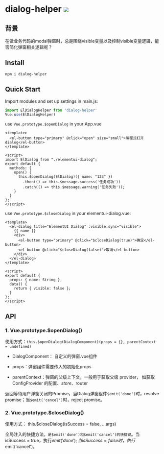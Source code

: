 # dialog-helper ![](https://img.shields.io/badge/license-MIT-F44336.svg)

## 背景

在做业务代码的modal弹窗时，总是围绕visible变量以及控制visible变量逻辑，能否简化弹窗相关逻辑呢？


## Install

``` bash
npm i dialog-helper
```

## Quick Start

Import modules and set up settings in main.js:

``` js
import ElDialogHelper from 'dialog-helper'
Vue.use(ElDialogHelper)
```

use `Vue.prototype.$openDialog` in your App.vue

``` vue
<template>
  <el-button type="primary" @click="open" size="small">编程式打开dialog</el-button>
</template>

<script>
import ElDialog from "./elementui-dialog";
export default {
  methods: {
    open() {
      this.$openDialog(ElDialog)({ name: "123" })
        .then(() => this.$message.success('任务成功'))
        .catch(() => this.$message.warning('任务失败'));
    }
  }
};
</script>
```

use `Vue.prototype.$closeDialog` in your elementui-dialog.vue:

``` vue
<template>
  <el-dialog title="ElementUI Dialog" :visible.sync="visible">
    {{ name }}
    <div>
      <el-button type="primary" @click="$closeDialog(true)">确定</el-button>
      <el-button @click="$closeDialog(false)">取消</el-button>
    </div>
  </el-dialog>
</template>

<script>
export default {
  props: { name: String },
  data() {
    return { visible: false };
  }
};
</script>
```

## API

### 1. Vue.prototype.$openDialog()

使用方式：`this.$openDialog(DialogComponent)(props = {}, parentContext = undefined)`

* DialogComponent： 自定义的弹窗.vue组件

* props：弹窗组件需要传入的初始化props

* parentContext：弹窗的父级上下文，一般用于获取父级 provider， 如获取 ConfigProvider 的配置、$store、$router

返回等待用户弹窗关闭的Promise，当Dialog弹窗组件`$emit('done')`时，resolve promise；当`$emit('cancel')`时，reject promise。

### 2. Vue.prototype.$closeDialog()

使用方式： this.$closeDialog(isSuccess = false, ...args)

全局注入的快捷方法，`是$emit('done')和$emit('cancel')的快捷键`。当isSuccess = true，执行$emit('done');当isSuccess = false时，执行$emit('cancel')。
